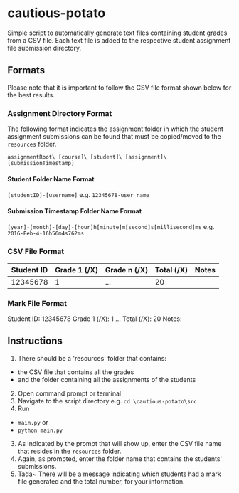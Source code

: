 # cautious-potato
Simple script to automatically generate text files containing student grades from a CSV file. Each text file is added to the respective student assignment file submission directory.

## Formats
Please note that it is important to follow the CSV file format shown below for the best results.

### Assignment Directory Format
The following format indicates the assignment folder in which the student assignment submissions can be found that must be copied/moved to the `resources` folder.

`assignmentRoot\
  [course]\
    [student]\
      [assignment]\
        [submissionTimestamp]`

#### Student Folder Name Format
`[studentID]-[username]`
e.g. `12345678-user_name`

#### Submission Timestamp Folder Name Format
`[year]-[month]-[day]-[hour]h[minute]m[second]s[millisecond]ms`
e.g. `2016-Feb-4-16h56m4s762ms`

### CSV File Format
Student ID | Grade 1 (/X) | Grade n (/X) | Total (/X) | Notes
-----------|--------------|--------------|------------|------
12345678 | 1 | ... | 20 |

### Mark File Format
Student ID: 12345678
Grade 1 (/X): 1
...
Total (/X): 20
Notes:

## Instructions
1. There should be a 'resources' folder that contains:
  * the CSV file that contains all the grades
  * and the folder containing all the assignments of the students
2. Open command prompt or terminal
3. Navigate to the script directory e.g. `cd \cautious-potato\src`
4. Run
  * `main.py` or
  * `python main.py`
3. As indicated by the prompt that will show up, enter the CSV file name that resides in the `resources` folder.
4. Again, as prompted, enter the folder name that contains the students' submissions.
5. Tada~ There will be a message indicating which students had a mark file generated and the total number, for your information.
